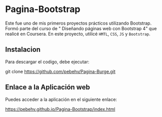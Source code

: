 # Pagina-Bootstrap

Este fue uno de mis primeros proyectos prácticos utilizando Bootstrap. Formó parte del curso de " Diseñando páginas web con Bootstrap 4" que realicé en Coursera. En este proyecto, utilicé `HMTL`, `CSS`, `JS` y `Bootstrap`.


## Instalacion 

Para descargar el codigo, debe ejecutar:

git clone https://github.com/pebehv/Pagina-Burge.git


## Enlace a la Aplicación web 

Puedes acceder a la aplicación en el siguiente enlace:

https://pebehv.github.io/Pagina-Bootstrap/index.html
